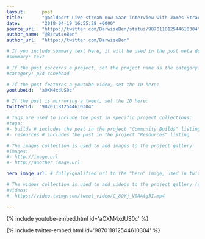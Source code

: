 ```yaml
---
layout:      post
title:       "@boldport Live stream now Saar interview with James Strachan #boldport #boldportclub #fulfillment #youtubelivestream"
date:        "2018-04-19 16:55:28 +0000"
source_url:  "https://twitter.com/BarwiseBen/status/987011812544610304"
author_name: "@BarwiseBen"
author_url:  "https://twitter.com/BarwiseBen"

# If you include summary text here, it will be used in the post meta description instead of an excerpt from the post body
#summary: text

# If the post concerns a project, set the project name as the category:
#category: p24-conehead

# If the post features a youtube video, set the ID here:
youtubeid:  "aOXM4xdUS0c"

# If the post is mirroring a tweet, set the ID here:
twitterid:  "987011812544610304"

# Tags are used to include the post in specific project collections:
#tags:
#- builds # includes the post in the project "Community Builds" listing
#- resources # includes the post in the project "Resources" listing

# The images collection is used to add images to the project gallery:
#images:
#- http://image.url
#- http://another_image.url

hero_image_url: # fully-qualified url to the "hero" image, used in twitter cards for example

# The videos collection is used to add videos to the project gallery (currently only mp4):
#videos:
#- https://video.twimg.com/tweet_video/C_8OYj_V0AAtg5I.mp4

---
```


{% include youtube-embed.html id='aOXM4xdUS0c' %}

{% include twitter-embed.html id='987011812544610304' %}


